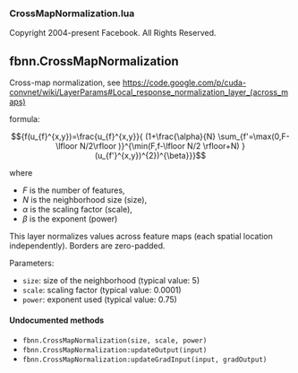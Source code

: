 

### CrossMapNormalization.lua ###

Copyright 2004-present Facebook. All Rights Reserved.

<a name="fbnn.CrossMapNormalization.dok"></a>


## fbnn.CrossMapNormalization ##


Cross-map normalization, see
https://code.google.com/p/cuda-convnet/wiki/LayerParams#Local_response_normalization_layer_(across_maps)

formula:

$${f(u_{f}^{x,y})=\frac{u_{f}^{x,y}}{ (1+\frac{\alpha}{N} \sum_{f'=\max(0,F-\lfloor N/2\rfloor )}^{\min(F,f-\lfloor N/2 \rfloor+N) }(u_{f'}^{x,y})^{2})^{\beta}}}$$

where
* ${F}$ is the number of features, 
* ${N}$ is the neighborhood size (size),
* ${\alpha}$ is the scaling factor (scale),
* ${\beta}$ is the exponent (power)

This layer normalizes values across feature maps (each spatial location
independently). Borders are zero-padded.

Parameters:
* `size`: size of the neighborhood (typical value: 5)
* `scale`: scaling factor (typical value: 0.0001)
* `power`: exponent used (typical value: 0.75)



#### Undocumented methods ####

<a name="fbnn.CrossMapNormalization"></a>
 * `fbnn.CrossMapNormalization(size, scale, power)`
<a name="fbnn.CrossMapNormalization:updateOutput"></a>
 * `fbnn.CrossMapNormalization:updateOutput(input)`
<a name="fbnn.CrossMapNormalization:updateGradInput"></a>
 * `fbnn.CrossMapNormalization:updateGradInput(input, gradOutput)`
